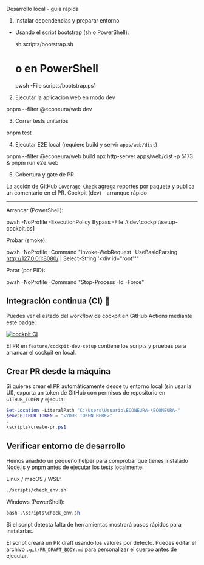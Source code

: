 Desarrollo local - guía rápida

1. Instalar dependencias y preparar entorno

- Usando el script bootstrap (sh o PowerShell):

  sh scripts/bootstrap.sh

  # o en PowerShell

  pwsh -File scripts/bootstrap.ps1

2. Ejecutar la aplicación web en modo dev

pnpm --filter @econeura/web dev

3. Correr tests unitarios

pnpm test

4. Ejecutar E2E local (requiere build y servir `apps/web/dist`)

pnpm --filter @econeura/web build npx http-server apps/web/dist -p 5173 & pnpm
run e2e:web

5. Cobertura y gate de PR

La acción de GitHub `Coverage Check` agrega reportes por paquete y publica un
comentario en el PR. Cockpit (dev) - arranque rápido

---

Arrancar (PowerShell):

pwsh -NoProfile -ExecutionPolicy Bypass -File
.\\.dev\\cockpit\\setup-cockpit.ps1

Probar (smoke):

pwsh -NoProfile -Command "Invoke-WebRequest -UseBasicParsing
http://127.0.0.1:8080/ | Select-String '<div id=\"root\"'"

Parar (por PID):

pwsh -NoProfile -Command "Stop-Process -Id <PID> -Force"

## Integración continua (CI) 🚀

Puedes ver el estado del workflow de cockpit en GitHub Actions mediante este
badge:

[![cockpit CI](https://github.com/ECONEURA/ECONEURA-/actions/workflows/cockpit-ci.yml/badge.svg)](https://github.com/ECONEURA/ECONEURA-/actions/workflows/cockpit-ci.yml)

El PR en `feature/cockpit-dev-setup` contiene los scripts y pruebas para
arrancar el cockpit en local.

## Crear PR desde la máquina

Si quieres crear el PR automáticamente desde tu entorno local (sin usar la UI),
exporta un token de GitHub con permisos de repositorio en `GITHUB_TOKEN` y
ejecuta:

```powershell
Set-Location -LiteralPath "C:\Users\Usuario\ECONEURA-\ECONEURA-"
$env:GITHUB_TOKEN = "<YOUR_TOKEN_HERE>"
.
\scripts\create-pr.ps1
```

## Verificar entorno de desarrollo

Hemos añadido un pequeño helper para comprobar que tienes instalado Node.js y pnpm antes de ejecutar los tests localmente.

Linux / macOS / WSL:

```bash
./scripts/check_env.sh
```

Windows (PowerShell):

```powershell
bash .\scripts\check_env.sh
```

Si el script detecta falta de herramientas mostrará pasos rápidos para instalarlas.


El script creará un PR draft usando los valores por defecto. Puedes editar el
archivo `.git/PR_DRAFT_BODY.md` para personalizar el cuerpo antes de ejecutar.
